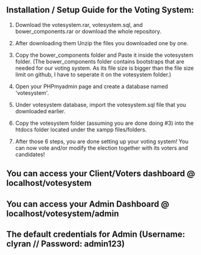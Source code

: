 ## Installation / Setup Guide for the Voting System:

1. Download the votesystem.rar, votesystem.sql, and bower_components.rar or download the whole repository.

2. After downloading them Unzip the files you downloaded one by one.

3. Copy the bower_components folder and Paste it inside the votesystem folder.
(The bower_components folder contains bootstraps that are needed for our voting system. As its file size is bigger than the file size limit on github, I have to seperate it on the votesystem folder.)

4. Open your PHPmyadmin page and create a database named 'votesystem'.

5. Under votesystem database, import the votesystem.sql file that you downloaded earlier.

6. Copy the votesystem folder (assuming you are done doing #3) into the htdocs folder located under the xampp files/folders.

7. After those 6 steps, you are done setting up your voting system! You can now vote and/or modify the election together with its voters and candidates!



## You can access your Client/Voters dashboard @ localhost/votesystem

## You can access your Admin Dashboard @ localhost/votesystem/admin

## The default credentials for Admin (Username: clyran  //  Password: admin123)


